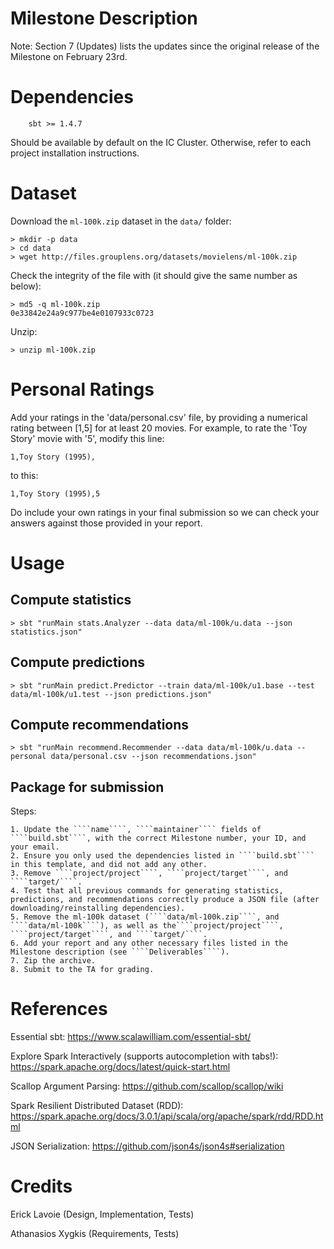 # Milestone Description

Note: Section 7 (Updates) lists the updates since the original release of the Milestone on February 23rd.

# Dependencies

````
    sbt >= 1.4.7
````

Should be available by default on the IC Cluster. Otherwise, refer to each project installation instructions.

# Dataset

Download the ````ml-100k.zip```` dataset in the ````data/```` folder:
````
> mkdir -p data
> cd data
> wget http://files.grouplens.org/datasets/movielens/ml-100k.zip   
````

Check the integrity of the file with (it should give the same number as below):
````
> md5 -q ml-100k.zip
0e33842e24a9c977be4e0107933c0723 
````

Unzip:
````
> unzip ml-100k.zip
````

# Personal Ratings

Add your ratings in the 'data/personal.csv' file, by providing a numerical rating between [1,5] for at least 20 movies. For example, to rate the 'Toy Story' movie with '5', modify this line:

````
1,Toy Story (1995),
````

to this:
````
1,Toy Story (1995),5
````

Do include your own ratings in your final submission so we can check your answers against those provided in your report.

# Usage

## Compute statistics

````
> sbt "runMain stats.Analyzer --data data/ml-100k/u.data --json statistics.json"
````

## Compute predictions

````
> sbt "runMain predict.Predictor --train data/ml-100k/u1.base --test data/ml-100k/u1.test --json predictions.json"
````

## Compute recommendations
````
> sbt "runMain recommend.Recommender --data data/ml-100k/u.data --personal data/personal.csv --json recommendations.json"
````

## Package for submission

Steps:

    1. Update the ````name````, ````maintainer```` fields of ````build.sbt````, with the correct Milestone number, your ID, and your email.
    2. Ensure you only used the dependencies listed in ````build.sbt```` in this template, and did not add any other.
    3. Remove ````project/project````, ````project/target````, and ````target/````.  
    4. Test that all previous commands for generating statistics, predictions, and recommendations correctly produce a JSON file (after downloading/reinstalling dependencies).
    5. Remove the ml-100k dataset (````data/ml-100k.zip````, and ````data/ml-100k````), as well as the````project/project````, ````project/target````, and ````target/````. 
    6. Add your report and any other necessary files listed in the Milestone description (see ````Deliverables````).
    7. Zip the archive.
    8. Submit to the TA for grading.

# References

Essential sbt: https://www.scalawilliam.com/essential-sbt/

Explore Spark Interactively (supports autocompletion with tabs!): https://spark.apache.org/docs/latest/quick-start.html

Scallop Argument Parsing: https://github.com/scallop/scallop/wiki

Spark Resilient Distributed Dataset (RDD): https://spark.apache.org/docs/3.0.1/api/scala/org/apache/spark/rdd/RDD.html

JSON Serialization: https://github.com/json4s/json4s#serialization

# Credits

Erick Lavoie (Design, Implementation, Tests)

Athanasios Xygkis (Requirements, Tests)
